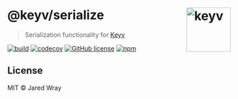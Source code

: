 # @keyv/serialize [<img width="100" align="right" src="https://jaredwray.com/images/keyv.svg" alt="keyv">](https://github.com/jaredwra/keyv)

> Serialization functionality for [Keyv](https://github.com/jaredwray/keyv)


[![build](https://github.com/jaredwray/keyv/actions/workflows/tests.yaml/badge.svg)](https://github.com/jaredwray/keyv/actions/workflows/tests.yaml)
[![codecov](https://codecov.io/gh/jaredwray/keyv/branch/main/graph/badge.svg?token=bRzR3RyOXZ)](https://codecov.io/gh/jaredwray/keyv)
[![GitHub license](https://img.shields.io/github/license/jaredwray/keyv)](https://github.com/jaredwray/keyv/blob/master/LICENSE)
[![npm](https://img.shields.io/npm/dm/@keyv/memcache)](https://npmjs.com/package/@keyv/memcache)

## License

MIT © Jared Wray
